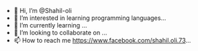 - 👋 Hi, I’m @Shahil-oli
- 👀 I’m interested in learning programming languages...
- 🌱 I’m currently learning ...
- 💞️ I’m looking to collaborate on ...
- 📫 How to reach me https://www.facebook.com/shahil.oli.73...

<!---
Shahil-tupac/Shahil-tupac is a ✨ special ✨ repository because its `README.md` (this file) appears on your GitHub profile.
You can click the Preview link to take a look at your changes.
--->
